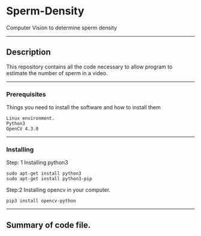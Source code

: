 # Sperm-Density
Computer Vision to determine sperm density
___
## Description
This repository contains all the code necessary to allow program to estimate the number of sperm in a video.
___
### Prerequisites

Things you need to install the software and how to install them


```
Linux environment.
Python3
OpenCV 4.3.0

```
___
### Installing

Step: 1 Installing python3

```
sudo apt-get install python3
sudo apt-get install python3-pip
```
Step:2 Installing opencv in your computer.

```
pip3 install opencv-python
```
___
## Summary of code file.
